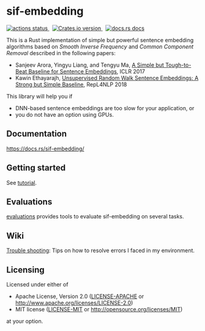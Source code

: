 # sif-embedding

<p align="left">
  <a href="https://github.com/kampersanda/sif-embedding/actions/workflows/rust.yml?query=branch%3Amain">
    <img src="https://img.shields.io/github/actions/workflow/status/kampersanda/sif-embedding/rust.yml?branch=main&style=flat-square" alt="actions status" />
  </a>
  &nbsp;
  <a href="https://crates.io/crates/sif-embedding">
    <img src="https://img.shields.io/crates/v/sif-embedding.svg?style=flat-square" alt="Crates.io version" />
  </a>
  &nbsp;
  <a href="https://docs.rs/sif-embedding">
    <img src="https://img.shields.io/badge/docs-latest-blue.svg?style=flat-square" alt="docs.rs docs" />
  </a>
</p>

This is a Rust implementation of simple but powerful sentence embedding algorithms based on
*Smooth Inverse Frequency* and *Common Component Removal* described in the following papers:

 - Sanjeev Arora, Yingyu Liang, and Tengyu Ma,
   [A Simple but Tough-to-Beat Baseline for Sentence Embeddings](https://openreview.net/forum?id=SyK00v5xx),
   ICLR 2017
 - Kawin Ethayarajh,
   [Unsupervised Random Walk Sentence Embeddings: A Strong but Simple Baseline](https://aclanthology.org/W18-3012/),
   RepL4NLP 2018

This library will help you if

 - DNN-based sentence embeddings are too slow for your application, or
 - you do not have an option using GPUs.

## Documentation

https://docs.rs/sif-embedding/

## Getting started

See [tutorial](./tutorial).

## Evaluations

[evaluations](./evaluations/) provides tools to evaluate sif-embedding on several tasks.

## Wiki

[Trouble shooting](https://github.com/kampersanda/sif-embedding/wiki/Trouble-shooting): Tips on how to resolve errors I faced in my environment.

## Licensing

Licensed under either of

 * Apache License, Version 2.0
   ([LICENSE-APACHE](LICENSE-APACHE) or http://www.apache.org/licenses/LICENSE-2.0)
 * MIT license
   ([LICENSE-MIT](LICENSE-MIT) or http://opensource.org/licenses/MIT)

at your option.
